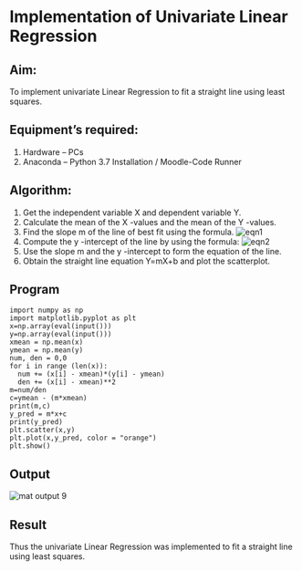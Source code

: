 # Implementation of Univariate Linear Regression
## Aim:
To implement univariate Linear Regression to fit a straight line using least squares.
## Equipment’s required:
1.	Hardware – PCs
2.	Anaconda – Python 3.7 Installation / Moodle-Code Runner
## Algorithm:
1.	Get the independent variable X and dependent variable Y.
2.	Calculate the mean of the X -values and the mean of the Y -values.
3.	Find the slope m of the line of best fit using the formula.
 ![eqn1](./eq1.jpg)
4.	Compute the y -intercept of the line by using the formula:
![eqn2](./eq2.jpg)  
5.	Use the slope m and the y -intercept to form the equation of the line.
6.	Obtain the straight line equation Y=mX+b and plot the scatterplot.
## Program
```
import numpy as np
import matplotlib.pyplot as plt
x=np.array(eval(input()))
y=np.array(eval(input()))
xmean = np.mean(x)
ymean = np.mean(y)
num, den = 0,0
for i in range (len(x)):
  num += (x[i] - xmean)*(y[i] - ymean)
  den += (x[i] - xmean)**2
m=num/den
c=ymean - (m*xmean)
print(m,c)
y_pred = m*x+c
print(y_pred)
plt.scatter(x,y)
plt.plot(x,y_pred, color = "orange")
plt.show()
```
## Output

![mat output 9](https://github.com/kancharlaNarmadha/Univariate-Linear-Regression/assets/119559316/e89235fe-3aff-4516-8b64-d15b3dd6ed1e)


## Result
Thus the univariate Linear Regression was implemented to fit a straight line using least squares.
